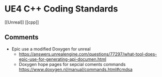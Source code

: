 ---
---

# UE4 C++ Coding Standards
[[Unreal]] [[cpp]] 

## Comments
- Epic use a modified Doxygen for unreal 
	- https://answers.unrealengine.com/questions/77297/what-tool-does-epic-use-for-generating-api-documen.html
	- Doxygen hope pages for sepcial coments commands https://www.doxygen.nl/manual/commands.html#cmdsa 